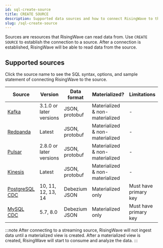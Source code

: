 ```yaml
---
id: sql-create-source
title: CREATE SOURCE
description: Supported data sources and how to connect RisingWave to the sources.
slug: /sql-create-source
---
```


Sources are resources that RisingWave can read data from. Use `CREATE SOURCE` to establish the connection to a source. After a connection is established, RisingWave will be able to read data from the source.


## Supported sources

Click the source name to see the SQL syntax, options, and sample statement of connecting RisingWave to the source.

| Source | Version | Data format | Materialized? | Limitations |
|---------|---------|---------|---------|---------|
|[Kafka](../create-source/create-source-kafka-redpanda.md)|3.1.0 or later versions	|JSON, protobuf|	Materialized & non-materialized|-
|[Redpanda](../create-source/create-source-kafka-redpanda.md)|Latest|JSON, protobuf	|Materialized & non-materialized|	-
|[Pulsar](../create-source/create-source-pulsar.md)|	2.8.0 or later versions|	JSON, protobuf|	Materialized & non-materialized|	-
|[Kinesis](../create-source/create-source-kinesis.md)|	Latest|	JSON, protobuf|	Materialized & non-materialized|	-
|[PostgreSQL CDC](../create-source/create-source-cdc.md)|	10, 11, 12, 13, 14|Debezium JSON|	Materialized only|	Must have primary key|
|[MySQL CDC](../create-source/create-source-cdc.md)|	5.7, 8.0|Debezium JSON|	Materialized only|	Must have primary key|

:::note
After connecting to a streaming source, RisingWave will not ingest data until a materialized view is created. After a materialized view is created, RisingWave will start to consume and analyze the data.
:::